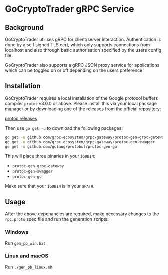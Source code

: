 # GoCryptoTrader gRPC Service

## Background

GoCryptoTrader utilises gRPC for client/server interaction. Authentication is done
by a self signed TLS cert, which only supports connections from localhost and also
through basic authorisation specified by the users config file.

GoCryptoTrader also supports a gRPC JSON proxy service for applications which can
be toggled on or off depending on the users preference.

## Installation

GoCryptoTrader requires a local installation of the Google protocol buffers
compiler `protoc` v3.0.0 or above. Please install this via your local package
manager or by downloading one of the releases from the official repository:

[protoc releases](https://github.com/protocolbuffers/protobuf/releases)

Then use `go get -u` to download the following packages:

```bash
go get -u github.com/grpc-ecosystem/grpc-gateway/protoc-gen-grpc-gateway
go get -u github.com/grpc-ecosystem/grpc-gateway/protoc-gen-swagger
go get -u github.com/golang/protobuf/protoc-gen-go
```

This will place three binaries in your `$GOBIN`;

* `protoc-gen-grpc-gateway`
* `protoc-gen-swagger`
* `protoc-gen-go`

Make sure that your `$GOBIN` is in your `$PATH`.

## Usage

After the above depenancies are required, make necessary changes to the `rpc.proto`
spec file and run the generation scripts:

### Windows

Run `gen_pb_win.bat`

### Linux and macOS

Run `./gen_pb_linux.sh`
